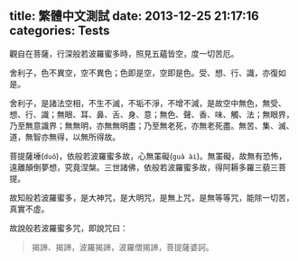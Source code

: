 title: 繁體中文測試
date: 2013-12-25 21:17:16
categories: Tests
---

觀自在菩薩，行深般若波羅蜜多時，照見五蘊皆空，度一切苦厄。

舍利子，色不異空，空不異色；色即是空，空即是色。受、想、行、識，亦復如是。

舍利子，是諸法空相，不生不滅，不垢不淨，不增不減，是故空中無色，無受、想、行、識；無眼、耳、鼻、舌、身、意；無色、聲、香、味、觸、法；無眼界，乃至無意識界；無無明，亦無無明盡；乃至無老死，亦無老死盡。無苦、集、滅、道，無智亦無得，以無所得故。

菩提薩埵(`duǒ`)，依般若波羅蜜多故，心無罣礙(`guà ài`)。無罣礙，故無有恐怖，遠離顛倒夢想，究竟涅槃。三世諸佛，依般若波羅蜜多故，得阿耨多羅三藐三菩提。<!-- more -->

故知般若波羅蜜多，是大神咒，是大明咒，是無上咒，是無等等咒，能除一切苦，真實不虛。

故說般若波羅蜜多咒，即說咒曰：

> 揭諦、揭諦，波羅揭諦，波羅僧揭諦，菩提薩婆訶。
